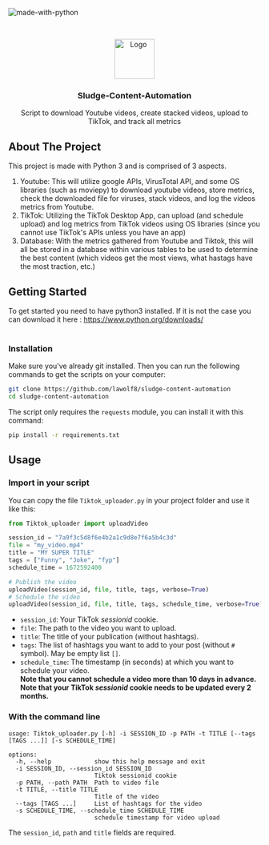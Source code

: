 ![made-with-python](https://img.shields.io/badge/Made%20with-Python3-brightgreen) 

<!-- LOGO -->
<br />
<p align="center">
  <img src="https://user-images.githubusercontent.com/54740007/212677385-8f453f16-06fd-41e2-83a6-8a25d5435418.png" alt="Logo" width="80" height="80">

  <h3 align="center">Sludge-Content-Automation</h3>

  <p align="center">
    Script to download Youtube videos, create stacked videos, upload to TikTok, and track all metrics
    <br />
    </p>
</p>


## About The Project

This project is made with Python 3 and is comprised of 3 aspects.

1. Youtube: This will utilize google APIs, VirusTotal API, and some OS libraries (such as moviepy) to download youtube videos, store metrics, check the downloaded file for viruses, stack videos, and log the videos metrics from Youtube.
2. TikTok: Utilizing the TikTok Desktop App, can upload (and schedule upload) and log metrics from TikTok videos using OS libraries (since you cannot use TikTok's APIs unless you have an app)
3. Database: With the metrics gathered from Youtube and Tiktok, this will all be stored in a database within various tables to be used to determine the best content (which videos get the most views, what hastags have the most traction, etc.)

## Getting Started
To get started you need to have python3 installed. If it is not the case you can download it here : https://www.python.org/downloads/<br><br>


### Installation
Make sure you've already git installed. Then you can run the following commands to get the scripts on your computer:
   ```sh
   git clone https://github.com/lawolf8/sludge-content-automation
   cd sludge-content-automation
   ```
The script only requires the `requests` module, you can install it with this command:
```sh
pip install -r requirements.txt
```
   
## Usage
### Import in your script
You can copy the file `Tiktok_uploader.py` in your project folder and use it like this:
```python
from Tiktok_uploader import uploadVideo

session_id = "7a9f3c5d8f6e4b2a1c9d8e7f6a5b4c3d"
file = "my_video.mp4"
title = "MY SUPER TITLE"
tags = ["Funny", "Joke", "fyp"]
schedule_time = 1672592400

# Publish the video
uploadVideo(session_id, file, title, tags, verbose=True)
# Schedule the video
uploadVideo(session_id, file, title, tags, schedule_time, verbose=True)
```
- `session_id`: Your TikTok *sessionid* cookie.<br>
- `file`: The path to the video you want to upload.<br>
- `title`: The title of your publication (without hashtags).<br>
- `tags`: The list of hashtags you want to add to your post (without `#` symbol). May be empty list `[]`.<br>
- `schedule_time`: The timestamp (in seconds) at which you want to schedule your video.<br>
**Note that you cannot schedule a video more than 10 days in advance.**<br>
**Note that your TikTok *sessionid* cookie needs to be updated every 2 months.**

### With the command line
```
usage: Tiktok_uploader.py [-h] -i SESSION_ID -p PATH -t TITLE [--tags [TAGS ...]] [-s SCHEDULE_TIME]

options:
  -h, --help            show this help message and exit
  -i SESSION_ID, --session_id SESSION_ID
                        Tiktok sessionid cookie
  -p PATH, --path PATH  Path to video file
  -t TITLE, --title TITLE
                        Title of the video
  --tags [TAGS ...]     List of hashtags for the video
  -s SCHEDULE_TIME, --schedule_time SCHEDULE_TIME
                        schedule timestamp for video upload
```                        
The `session_id`, `path` and `title` fields are required.
    
